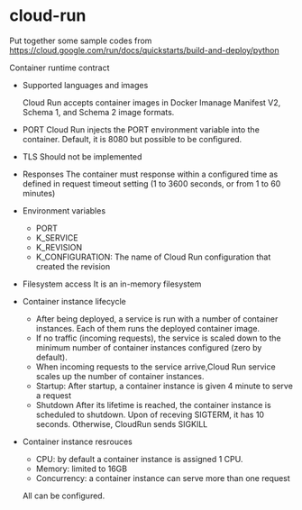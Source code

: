# cloud-run
Put together some sample codes from https://cloud.google.com/run/docs/quickstarts/build-and-deploy/python

Container runtime contract
- Supported languages and images

    Cloud Run accepts container images in Docker Imanage Manifest V2, Schema 1, and Schema 2 image formats.

- PORT
    Cloud Run injects the PORT environment variable into the container. Default, it is 8080 but possible to be configured.

- TLS
    Should not be implemented

- Responses
    The container must response within a configured time as defined in request timeout setting (1 to 3600 seconds, or from 1 to 60 minutes)

- Environment variables
    - PORT
    - K_SERVICE
    - K_REVISION
    - K_CONFIGURATION: The name of Cloud Run configuration that created the revision

- Filesystem access
    It is an in-memory filesystem

- Container instance lifecycle
    - After being deployed, a service is run with a number of container instances. Each of them runs the deployed container image.
    - If no traffic (incoming requests), the service is scaled down to the minimum number of container instances configured (zero by default).
    - When incoming requests to the service arrive,Cloud Run service scales up the number of container instances.
    - Startup: 
    After startup, a container instance is given 4 minute to serve a request
    - Shutdown
    After its lifetime is reached, the container instance is scheduled to shutdown.
    Upon of receving SIGTERM, it has 10 seconds. Otherwise, CloudRun sends  SIGKILL
- Container instance resrouces
    - CPU: by default a container instance is assigned 1 CPU.
    - Memory: limited to 16GB
    - Concurrency: a container instance can serve more than one request

    All can be configured.
